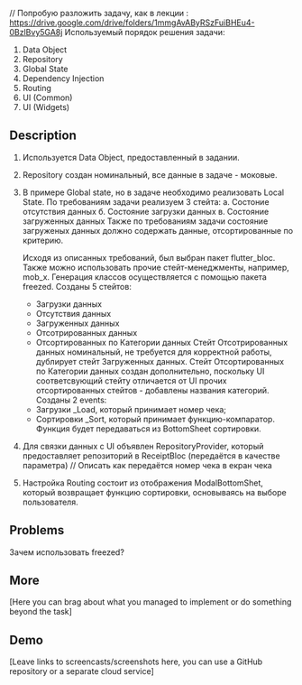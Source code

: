 // Попробую разложить задачу, как в лекции : https://drive.google.com/drive/folders/1mmgAvAByRSzFuiBHEu4-0BzlBvy5GA8j
Используемый порядок решения задачи:
1. Data Object
2. Repository
3. Global State
4. Dependency Injection
5. Routing
6. UI (Common)
7. UI (Widgets)


## Description

1. Используется Data Object, предоставленный в задании.
2. Repository создан номинальный, все данные в задаче - моковые.
3. В примере Global state, но в задаче необходимо реализовать Local State. 
    По требованиям задачи реализуем 3 стейта:
    а. Состоние отсутствия данных
    б. Состояние загрузки данных
    в. Состояние загруженных данных
    Также по требованиям задачи состояние загруженых данных должно содержать данные, отсортированные по критерию.

    Исходя из описанных требований, был выбран пакет flutter_bloc. Также можно использовать прочие стейт-менеджменты, например, mob_x.
    Генерация классов осуществляется с помощью пакета freezed.
    Созданы 5 стейтов:
    - Загрузки данных
    - Отсутствия данных
    - Загруженных данных
    - Отсотрированных данных 
    - Отсортированных по Категории данных
    Стейт Отсотрированных данных номинальный, не требуется для корректной работы, дублирует стейт Загруженных данных.
    Стейт Отсортированных по Категории данных создан дополнительно, поскольку UI соответсвующий стейту отличается от UI прочих отсортированных
        стейтов - добавлены названия категорий.
    Созданы 2 events:
    - Загрузки _Load, который принимает номер чека;
    - Сортировки _Sort, который принимает функцию-компаратор. Функция будет передаваться из BottomSheet сортировки.
4. Для связки данных с UI объявлен RepositoryProvider, который предоставляет репозиторий в ReceiptBloc (передаётся в качестве параметра)
// Описать как передаётся номер чека в екран чека
5. Настройка Routing состоит из отображения ModalBottomShet, который возвращает функцию сортировки, основываясь на выборе пользователя.
    

## Problems

Зачем использовать freezed?

## More

[Here you can brag about what you managed to implement or do something beyond the task]

## Demo

[Leave links to screencasts/screenshots here, you can use a GitHub repository or a separate cloud service]
